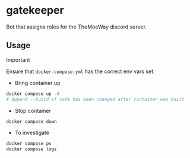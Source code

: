 # gatekeeper
Bot that assigns roles for the TheMoeWay discord server.

## Usage
> [!IMPORTANT]
> Ensure that `docker-compose.yml` has the correct env vars set.

- Bring container up
```bash
docker compose up -d
# Append --build if code has been changed after container was built
```

- Stop container
```bash
docker compose down
```

- To investigate
```bash
docker compose ps
docker compose logs
```